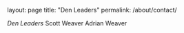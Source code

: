 layout: page
title: "Den Leaders"
permalink: /about/contact/

_Den Leaders_
Scott Weaver
Adrian Weaver

